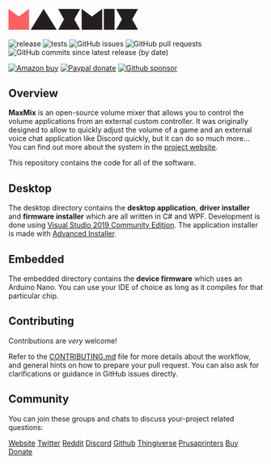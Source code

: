 <img src=".github/resources/color-dark-2048.png" width="256">

![release](https://github.com/Maxmix-Project/maxmix-software/workflows/release/badge.svg)
![tests](https://github.com/Maxmix-Project/maxmix-software/workflows/tests/badge.svg?branch=master)
![GitHub issues](https://img.shields.io/github/issues/Maxmix-Project/maxmix-software)
![GitHub pull requests](https://img.shields.io/github/issues-pr/Maxmix-Project/maxmix-software)
![GitHub commits since latest release (by date)](https://img.shields.io/github/commits-since/Maxmix-Project/maxmix-software/latest)

[![Amazon buy](https://img.shields.io/badge/amazon-buy-blue?logo=amazon)](https://www.amazon.com/dp/B08KSP6G1P)
[![Paypal donate](https://img.shields.io/badge/paypal-donate-blue?logo=paypal)](https://www.paypal.com/cgi-bin/webscr?cmd=_donations&business=SQS6XJZBCBZA8&currency_code=USD&source=url)
[![Github sponsor](https://img.shields.io/badge/github-sponsor-blue?logo=github)](https://github.com/sponsors/t3knomanzer)

## Overview

**MaxMix** is an open-source volume mixer that allows you to control the volume applications from an external custom controller.
It was originally designed to allow to quickly adjust the volume of a game and an external voice chat application like Discord quickly, but it can do so much more...
You can find out more about the system in the [project website](https://maxmixproject.com).

This repository contains the code for all of the software.

## Desktop

The desktop directory contains the **desktop application**, **driver installer** and **firmware installer** which are all written in C# and WPF.
Development is done using [Visual Studio 2019 Community Edition](https://visualstudio.microsoft.com/downloads/).
The application installer is made with [Advanced Installer](https://www.advancedinstaller.com/).

## Embedded

The embedded directory contains the **device firmware** which uses an Arduino Nano.
You can use your IDE of choice as long as it compiles for that particular chip.

## Contributing

Contributions are *very* welcome!

Refer to the [CONTRIBUTING.md](https://github.com//Maxmix-Project/maxmix-software/blob/master/.github/CONTRIBUTING.md) file for more details about the workflow,
and general hints on how to prepare your pull request. You can also ask for clarifications or guidance in GitHub issues directly.

## Community

You can join these groups and chats to discuss your-project related questions:

[Website](https://maxmixproject.com)
[Twitter](https://www.twitter.com/maxmixproject)
[Reddit](https://www.reddit.com/r/maxmixproject)
[Discord](https://discord.gg/TmvvgCw)
[Github](https://www.github.com//Maxmix-Project/maxmix-software)
[Thingiverse](https://www.thingiverse.com/thing:4343186)
[Prusaprinters](https://www.prusaprinters.org/prints/31336-maxmix)
[Buy](https://www.amazon.com/dp/B08LMQXTZ3)
[Donate](https://www.paypal.com/cgi-bin/webscr?cmd=_donations&business=SQS6XJZBCBZA8&currency_code=USD&source=url)
